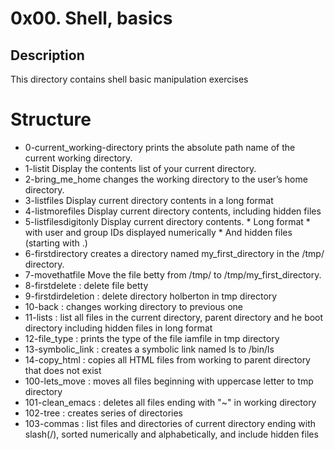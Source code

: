 # 0x00. Shell, basics
## Description
This directory contains shell basic manipulation exercises

# Structure
* 0-current_working-directory prints the absolute path name of the current working directory.
* 1-listit Display the contents list of your current directory.
* 2-bring_me_home changes the working directory to the user’s home directory.
* 3-listfiles Display current directory contents in a long format
* 4-listmorefiles Display current directory contents, including hidden files
* 5-listfilesdigitonly Display current directory contents. * Long format * with user and group IDs displayed numerically * And hidden files (starting with .)
* 6-firstdirectory creates a directory named my_first_directory in the /tmp/ directory.
* 7-movethatfile Move the file betty from /tmp/ to /tmp/my_first_directory.
* 8-firstdelete : delete file betty
* 9-firstdirdeletion : delete directory holberton in tmp directory
* 10-back : changes working directory to previous one
* 11-lists : list all files in the current directory, parent directory and he boot directory including hidden files in long format
* 12-file_type : prints the type of the file iamfile in tmp directory
* 13-symbolic_link : creates a symbolic link named ls to /bin/ls
* 14-copy_html : copies all HTML files from working to parent directory that does not exist
* 100-lets_move : moves all files beginning with uppercase letter to tmp directory
* 101-clean_emacs : deletes all files ending with "~" in working directory
* 102-tree : creates series of directories
* 103-commas : list files and directories of current directory ending with slash(/), sorted numerically and alphabetically, and include hidden files
